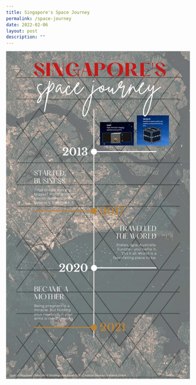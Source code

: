 ```yaml
---
title: Singapore's Space Journey
permalink: /space-journey
date: 2022-02-06
layout: post
description: ""
---
```

![Alt text for image on Isomer site](/images/timeline.jpg)